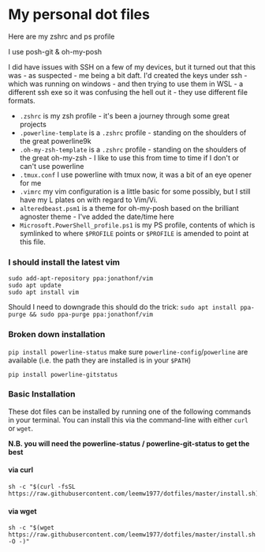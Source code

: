 # My personal dot files
Here are my zshrc and ps profile

I use posh-git & oh-my-posh

I did have issues with SSH on a few of my devices, but it turned out that this was - as suspected - me being a bit daft.  I'd created the keys under ssh - which was running on windows - and then trying to use them in WSL - a different ssh exe so it was confusing the hell out it - they use different file formats.

* `.zshrc` is my zsh profile - it's been a journey through some great projects
* `.powerline-template` is a `.zshrc` profile - standing on the shoulders of the great 
powerline9k
* `.oh-my-zsh-template` is a `.zshrc` profile - standing on the shoulders of the great oh-my-zsh - I like to use this from time to time if I don't or can't use powerline
* `.tmux.conf` I use powerline with tmux now, it was a bit of an eye opener for me
* `.vimrc` my vim configuration is a little basic for some possibly, but I still have my L plates on with regard to Vim/Vi.
* `alteredbeast.psm1` is a theme for oh-my-posh based on the brilliant agnoster theme - I've added the date/time here
* `Microsoft.PowerShell_profile.ps1` is my PS profile, contents of which is symlinked to where `$PROFILE` points or `$PROFILE` is amended to point at this file.

### I should install the latest vim
```shell
sudo add-apt-repository ppa:jonathonf/vim
sudo apt update
sudo apt install vim
```
Should I need to downgrade this should do the trick:
`sudo apt install ppa-purge && sudo ppa-purge ppa:jonathonf/vim`

### Broken down installation
`pip install powerline-status`
make sure `powerline-config`/`powerline` are available (i.e. the path they are installed is in your `$PATH`)

`pip install powerline-gitstatus`




### Basic Installation

These dot files can be installed by running one of the following commands in your terminal. You can install this via the command-line with either `curl` or `wget`.

**N.B. you will need the powerline-status / powerline-git-status to get the best**

#### via curl

```shell
sh -c "$(curl -fsSL https://raw.githubusercontent.com/leemw1977/dotfiles/master/install.sh)"
```

#### via wget

```shell
sh -c "$(wget https://raw.githubusercontent.com/leemw1977/dotfiles/master/install.sh -O -)"
```
